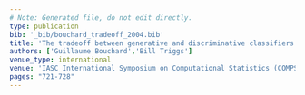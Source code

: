 ```yaml
---
# Note: Generated file, do not edit directly.
type: publication
bib: '_bib/bouchard_tradeoff_2004.bib'
title: 'The tradeoff between generative and discriminative classifiers'
authors: ['Guillaume Bouchard','Bill Triggs']
venue_type: international
venue: 'IASC International Symposium on Computational Statistics (COMPSTAT)'
pages: "721-728"
---
```

